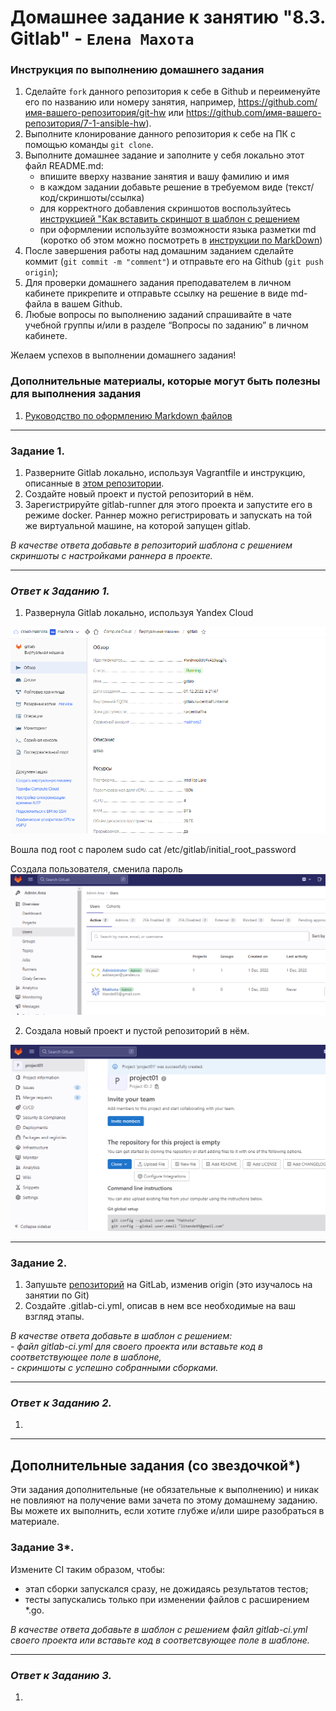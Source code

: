 # Домашнее задание к занятию "8.3. Gitlab" - `Елена Махота`


### Инструкция по выполнению домашнего задания

   1. Сделайте `fork` данного репозитория к себе в Github и переименуйте его по названию или номеру занятия, например, https://github.com/имя-вашего-репозитория/git-hw или  https://github.com/имя-вашего-репозитория/7-1-ansible-hw).
   2. Выполните клонирование данного репозитория к себе на ПК с помощью команды `git clone`.
   3. Выполните домашнее задание и заполните у себя локально этот файл README.md:
      - впишите вверху название занятия и вашу фамилию и имя
      - в каждом задании добавьте решение в требуемом виде (текст/код/скриншоты/ссылка)
      - для корректного добавления скриншотов воспользуйтесь [инструкцией "Как вставить скриншот в шаблон с решением](https://github.com/netology-code/sys-pattern-homework/blob/main/screen-instruction.md)
      - при оформлении используйте возможности языка разметки md (коротко об этом можно посмотреть в [инструкции  по MarkDown](https://github.com/netology-code/sys-pattern-homework/blob/main/md-instruction.md))
   4. После завершения работы над домашним заданием сделайте коммит (`git commit -m "comment"`) и отправьте его на Github (`git push origin`);
   5. Для проверки домашнего задания преподавателем в личном кабинете прикрепите и отправьте ссылку на решение в виде md-файла в вашем Github.
   6. Любые вопросы по выполнению заданий спрашивайте в чате учебной группы и/или в разделе “Вопросы по заданию” в личном кабинете.
   
Желаем успехов в выполнении домашнего задания!
   
### Дополнительные материалы, которые могут быть полезны для выполнения задания

1. [Руководство по оформлению Markdown файлов](https://gist.github.com/Jekins/2bf2d0638163f1294637#Code)

---

### Задание 1.

1. Разверните Gitlab локально, используя Vagrantfile и инструкцию, описанные в [этом репозитории](https://github.com/netology-code/sdvps-materials/tree/main/gitlab).   
2. Создайте новый проект и пустой репозиторий в нём.
3. Зарегистрируйте gitlab-runner для этого проекта и запустите его в режиме docker. Раннер можно регистрировать и запускать на той же виртуальной машине, на которой запущен gitlab.

*В качестве ответа добавьте в репозиторий шаблона с решением  скриншоты с настройками раннера в проекте.*

---

### *Ответ к Заданию 1.* 

1. Развернула Gitlab локально, используя Yandex Cloud

 ![img223437](img-hw/img223437.png)
 
 Вошла под root с паролем
   sudo cat /etc/gitlab/initial_root_password
 
 Создала пользователя, сменила пароль 
 ![Img225622](img-hw/Img225622.png)
 
2. Создала новый проект и пустой репозиторий в нём.

 ![Img230305](img-hw/Img230305.png)

---

### Задание 2.


1. Запушьте [репозиторий](https://github.com/netology-code/sdvps-materials/tree/main/gitlab) на GitLab, изменив origin (это изучалось на занятии по Git)
2. Создайте .gitlab-ci.yml, описав в нем все необходимые на ваш взгляд этапы.

*В качестве ответа  добавьте в шаблон с решением:*    
*- файл gitlab-ci.yml для своего проекта или вставьте код в соответствующее поле в шаблоне,*   
*- скриншоты с успешно собранными сборками.*

---

### *Ответ к Заданию 2.*

1.

---
## Дополнительные задания (со звездочкой*)

Эти задания дополнительные (не обязательные к выполнению) и никак не повлияют на получение вами зачета по этому домашнему заданию. Вы можете их выполнить, если хотите глубже и/или шире разобраться в материале.

### Задание 3*.

Измените CI таким образом, чтобы:
 - этап сборки запускался сразу, не дожидаясь результатов тестов;
 - тесты запускались только при изменении файлов с расширением *.go.

*В качестве ответа добавьте в шаблон с решением файл gitlab-ci.yml своего проекта или вставьте код в соответсвующее поле в шаблоне.*

---

### *Ответ к Заданию 3.*

1.

